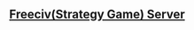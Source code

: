 [Freeciv(Strategy Game) Server](freeciv.html)
---------------------------------------------

```bash

```

